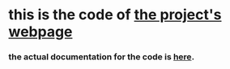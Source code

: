 # this is the code of [the project's webpage](https://maoschanz.github.io/drawing/)

### the actual documentation for the code is [here](../documentation/).


